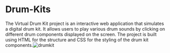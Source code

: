 # Drum-Kits
The Virtual Drum Kit project is an interactive web application that simulates a digital drum kit. It allows users to play various drum sounds by clicking on different drum components displayed on the screen. The project is built using HTML for the structure and CSS for the styling of the drum kit components.![drumkit](https://github.com/rathore-2002/Drum-Kits/assets/92203739/4e56261c-103a-4f33-928f-91903ffced39)

